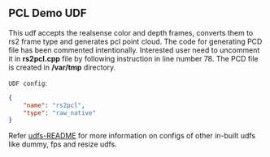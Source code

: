 ## PCL Demo UDF

This udf accepts the realsense color and depth frames, converts them to rs2 frame type and generates pcl point cloud.
The code for generating PCD file has been commented intentionally. Interested user need to uncomment it in **rs2pcl.cpp** file by following instruction in line number 78. The PCD file is created in **/var/tmp** directory.


`UDF config`:

```json
{
    "name": "rs2pcl",
    "type": "raw_native"
}
```
Refer [udfs-README](https://github.com/open-edge-insights/video-common/blob/master/udfs/README.md) for more information on configs of other in-built udfs like dummy, fps and resize udfs.

